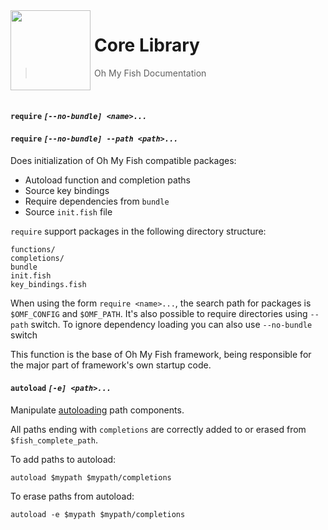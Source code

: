 <img src="https://cdn.rawgit.com/oh-my-fish/oh-my-fish/e4f1c2e0219a17e2c748b824004c8d0b38055c16/docs/logo.svg" align="left" width="128px" height="128px"/>
<img align="left" width="0" height="128px"/>

# Core Library

> Oh My Fish Documentation

<br>

#### `require` _`[--no-bundle] <name>...`_
#### `require` _`[--no-bundle] --path <path>...`_

Does initialization of Oh My Fish compatible packages:

* Autoload function and completion paths
* Source key bindings
* Require dependencies from `bundle`
* Source `init.fish` file

`require` support packages in the following directory structure:

```
functions/
completions/
bundle
init.fish
key_bindings.fish
```

When using the form `require <name>...`, the search path for packages is
`$OMF_CONFIG` and `$OMF_PATH`. It's also possible to require directories
using `--path` switch. To ignore dependency loading you can also use
`--no-bundle` switch

This function is the base of Oh My Fish framework, being responsible for
the major part of framework's own startup code.

#### `autoload` _`[-e] <path>...`_

Manipulate [autoloading] path components.

All paths ending with `completions` are correctly added to or erased from
`$fish_complete_path`.

To add paths to autoload:

```fish
autoload $mypath $mypath/completions
```

To erase paths from autoload:

```fish
autoload -e $mypath $mypath/completions
```

[autoloading]: http://fish.sh/docs/current/index.html#syntax-function-autoloading

